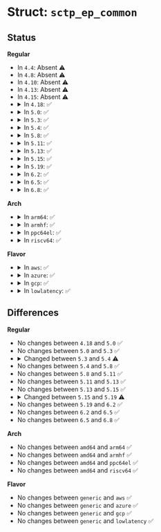 # Struct: <code>sctp_ep_common</code>

## Status
<b>Regular</b>
<ul>
<li>
In <code>4.4</code>: Absent ⚠️
</li>
<li>
In <code>4.8</code>: Absent ⚠️
</li>
<li>
In <code>4.10</code>: Absent ⚠️
</li>
<li>
In <code>4.13</code>: Absent ⚠️
</li>
<li>
In <code>4.15</code>: Absent ⚠️
</li>
<li>
<details>
<summary>In <code>4.18</code>: ✅</summary>

```c
struct sctp_ep_common {
    struct hlist_node node;
    int hashent;
    enum sctp_endpoint_type type;
    refcount_t refcnt;
    bool dead;
    struct sock *sk;
    struct sctp_inq inqueue;
    struct sctp_bind_addr bind_addr;
};
```
</details>
</li>
<li>
<details>
<summary>In <code>5.0</code>: ✅</summary>

```c
struct sctp_ep_common {
    struct hlist_node node;
    int hashent;
    enum sctp_endpoint_type type;
    refcount_t refcnt;
    bool dead;
    struct sock *sk;
    struct sctp_inq inqueue;
    struct sctp_bind_addr bind_addr;
};
```
</details>
</li>
<li>
<details>
<summary>In <code>5.3</code>: ✅</summary>

```c
struct sctp_ep_common {
    struct hlist_node node;
    int hashent;
    enum sctp_endpoint_type type;
    refcount_t refcnt;
    bool dead;
    struct sock *sk;
    struct sctp_inq inqueue;
    struct sctp_bind_addr bind_addr;
};
```
</details>
</li>
<li>
<details>
<summary>In <code>5.4</code>: ✅</summary>

```c
struct sctp_ep_common {
    struct hlist_node node;
    int hashent;
    enum sctp_endpoint_type type;
    refcount_t refcnt;
    bool dead;
    struct sock *sk;
    struct net *net;
    struct sctp_inq inqueue;
    struct sctp_bind_addr bind_addr;
};
```
</details>
</li>
<li>
<details>
<summary>In <code>5.8</code>: ✅</summary>

```c
struct sctp_ep_common {
    struct hlist_node node;
    int hashent;
    enum sctp_endpoint_type type;
    refcount_t refcnt;
    bool dead;
    struct sock *sk;
    struct net *net;
    struct sctp_inq inqueue;
    struct sctp_bind_addr bind_addr;
};
```
</details>
</li>
<li>
<details>
<summary>In <code>5.11</code>: ✅</summary>

```c
struct sctp_ep_common {
    struct hlist_node node;
    int hashent;
    enum sctp_endpoint_type type;
    refcount_t refcnt;
    bool dead;
    struct sock *sk;
    struct net *net;
    struct sctp_inq inqueue;
    struct sctp_bind_addr bind_addr;
};
```
</details>
</li>
<li>
<details>
<summary>In <code>5.13</code>: ✅</summary>

```c
struct sctp_ep_common {
    struct hlist_node node;
    int hashent;
    enum sctp_endpoint_type type;
    refcount_t refcnt;
    bool dead;
    struct sock *sk;
    struct net *net;
    struct sctp_inq inqueue;
    struct sctp_bind_addr bind_addr;
};
```
</details>
</li>
<li>
<details>
<summary>In <code>5.15</code>: ✅</summary>

```c
struct sctp_ep_common {
    struct hlist_node node;
    int hashent;
    enum sctp_endpoint_type type;
    refcount_t refcnt;
    bool dead;
    struct sock *sk;
    struct net *net;
    struct sctp_inq inqueue;
    struct sctp_bind_addr bind_addr;
};
```
</details>
</li>
<li>
<details>
<summary>In <code>5.19</code>: ✅</summary>

```c
struct sctp_ep_common {
    enum sctp_endpoint_type type;
    refcount_t refcnt;
    bool dead;
    struct sock *sk;
    struct net *net;
    struct sctp_inq inqueue;
    struct sctp_bind_addr bind_addr;
};
```
</details>
</li>
<li>
<details>
<summary>In <code>6.2</code>: ✅</summary>

```c
struct sctp_ep_common {
    enum sctp_endpoint_type type;
    refcount_t refcnt;
    bool dead;
    struct sock *sk;
    struct net *net;
    struct sctp_inq inqueue;
    struct sctp_bind_addr bind_addr;
};
```
</details>
</li>
<li>
<details>
<summary>In <code>6.5</code>: ✅</summary>

```c
struct sctp_ep_common {
    enum sctp_endpoint_type type;
    refcount_t refcnt;
    bool dead;
    struct sock *sk;
    struct net *net;
    struct sctp_inq inqueue;
    struct sctp_bind_addr bind_addr;
};
```
</details>
</li>
<li>
<details>
<summary>In <code>6.8</code>: ✅</summary>

```c
struct sctp_ep_common {
    enum sctp_endpoint_type type;
    refcount_t refcnt;
    bool dead;
    struct sock *sk;
    struct net *net;
    struct sctp_inq inqueue;
    struct sctp_bind_addr bind_addr;
};
```
</details>
</li>
</ul>
<b>Arch</b>
<ul>
<li>
<details>
<summary>In <code>arm64</code>: ✅</summary>

```c
struct sctp_ep_common {
    struct hlist_node node;
    int hashent;
    enum sctp_endpoint_type type;
    refcount_t refcnt;
    bool dead;
    struct sock *sk;
    struct net *net;
    struct sctp_inq inqueue;
    struct sctp_bind_addr bind_addr;
};
```
</details>
</li>
<li>
<details>
<summary>In <code>armhf</code>: ✅</summary>

```c
struct sctp_ep_common {
    struct hlist_node node;
    int hashent;
    enum sctp_endpoint_type type;
    refcount_t refcnt;
    bool dead;
    struct sock *sk;
    struct net *net;
    struct sctp_inq inqueue;
    struct sctp_bind_addr bind_addr;
};
```
</details>
</li>
<li>
<details>
<summary>In <code>ppc64el</code>: ✅</summary>

```c
struct sctp_ep_common {
    struct hlist_node node;
    int hashent;
    enum sctp_endpoint_type type;
    refcount_t refcnt;
    bool dead;
    struct sock *sk;
    struct net *net;
    struct sctp_inq inqueue;
    struct sctp_bind_addr bind_addr;
};
```
</details>
</li>
<li>
<details>
<summary>In <code>riscv64</code>: ✅</summary>

```c
struct sctp_ep_common {
    struct hlist_node node;
    int hashent;
    enum sctp_endpoint_type type;
    refcount_t refcnt;
    bool dead;
    struct sock *sk;
    struct net *net;
    struct sctp_inq inqueue;
    struct sctp_bind_addr bind_addr;
};
```
</details>
</li>
</ul>
<b>Flavor</b>
<ul>
<li>
<details>
<summary>In <code>aws</code>: ✅</summary>

```c
struct sctp_ep_common {
    struct hlist_node node;
    int hashent;
    enum sctp_endpoint_type type;
    refcount_t refcnt;
    bool dead;
    struct sock *sk;
    struct net *net;
    struct sctp_inq inqueue;
    struct sctp_bind_addr bind_addr;
};
```
</details>
</li>
<li>
<details>
<summary>In <code>azure</code>: ✅</summary>

```c
struct sctp_ep_common {
    struct hlist_node node;
    int hashent;
    enum sctp_endpoint_type type;
    refcount_t refcnt;
    bool dead;
    struct sock *sk;
    struct net *net;
    struct sctp_inq inqueue;
    struct sctp_bind_addr bind_addr;
};
```
</details>
</li>
<li>
<details>
<summary>In <code>gcp</code>: ✅</summary>

```c
struct sctp_ep_common {
    struct hlist_node node;
    int hashent;
    enum sctp_endpoint_type type;
    refcount_t refcnt;
    bool dead;
    struct sock *sk;
    struct net *net;
    struct sctp_inq inqueue;
    struct sctp_bind_addr bind_addr;
};
```
</details>
</li>
<li>
<details>
<summary>In <code>lowlatency</code>: ✅</summary>

```c
struct sctp_ep_common {
    struct hlist_node node;
    int hashent;
    enum sctp_endpoint_type type;
    refcount_t refcnt;
    bool dead;
    struct sock *sk;
    struct net *net;
    struct sctp_inq inqueue;
    struct sctp_bind_addr bind_addr;
};
```
</details>
</li>
</ul>

## Differences
<b>Regular</b>
<ul>
<li>
No changes between <code>4.18</code> and <code>5.0</code> ✅
</li>
<li>
No changes between <code>5.0</code> and <code>5.3</code> ✅
</li>
<li>
<details>
<summary>Changed between <code>5.3</code> and <code>5.4</code> ⚠️</summary>
<ul>
<li>
<b>Field added. </b>
<code>struct net *net</code>
</li>
</ul>
</details>
</li>
<li>
No changes between <code>5.4</code> and <code>5.8</code> ✅
</li>
<li>
No changes between <code>5.8</code> and <code>5.11</code> ✅
</li>
<li>
No changes between <code>5.11</code> and <code>5.13</code> ✅
</li>
<li>
No changes between <code>5.13</code> and <code>5.15</code> ✅
</li>
<li>
<details>
<summary>Changed between <code>5.15</code> and <code>5.19</code> ⚠️</summary>
<ul>
<li>
<b>Field removed. </b>
<code>struct hlist_node node</code>
</li>
<li>
<b>Field removed. </b>
<code>int hashent</code>
</li>
</ul>
</details>
</li>
<li>
No changes between <code>5.19</code> and <code>6.2</code> ✅
</li>
<li>
No changes between <code>6.2</code> and <code>6.5</code> ✅
</li>
<li>
No changes between <code>6.5</code> and <code>6.8</code> ✅
</li>
</ul>
<b>Arch</b>
<ul>
<li>
No changes between <code>amd64</code> and <code>arm64</code> ✅
</li>
<li>
No changes between <code>amd64</code> and <code>armhf</code> ✅
</li>
<li>
No changes between <code>amd64</code> and <code>ppc64el</code> ✅
</li>
<li>
No changes between <code>amd64</code> and <code>riscv64</code> ✅
</li>
</ul>
<b>Flavor</b>
<ul>
<li>
No changes between <code>generic</code> and <code>aws</code> ✅
</li>
<li>
No changes between <code>generic</code> and <code>azure</code> ✅
</li>
<li>
No changes between <code>generic</code> and <code>gcp</code> ✅
</li>
<li>
No changes between <code>generic</code> and <code>lowlatency</code> ✅
</li>
</ul>
